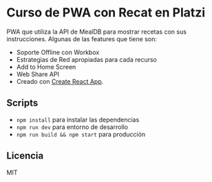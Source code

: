 # Curso de PWA con Recat en Platzi

PWA que utiliza la API de MealDB para mostrar recetas con sus instrucciones. Algunas de las features que tiene son:

* Soporte Offline con Workbox
* Estrategias de Red apropiadas para cada recurso
* Add to Home Screen
* Web Share API
* Creado con [Create React App](https://github.com/NestorMonroy/Cursos-Platzi/tree/master/pwa/pwa).

## Scripts

* `npm install` para instalar las dependencias
* `npm run dev` para entorno de desarrollo
* `npm run build && npm start` para producción

## Licencia

MIT